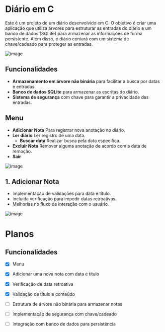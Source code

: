 # Diário em C

Este é um projeto de um diário desenvolvido em C. O objetivo é criar uma aplicação que utiliza árvores para estruturar as entradas do diário e um banco de dados (SQLite) para armazenar as informações de forma persistente. Além disso, o diário contará com um sistema de chave/cadeado para proteger as entradas.

![image](https://github.com/user-attachments/assets/1f854c6a-4e25-4129-b061-cd48d08bf6fd)

## Funcionalidades

- **Armazenamento em árvore não binária** para facilitar a busca por datas e entradas.
- **Banco de dados SQLite** para armazenar as escritas do diário.
- **Sistema de segurança** com chave para garantir a privacidade das entradas.

## Menu

- **Adicionar Nota** Para registrar nova anotação no diário.
- **Ler diário** Ler registro de uma data.
  - **Buscar data** Realizar busca pela data especifica.
- **Excluir Nota** Remover alguma anotação de acordo com a data de remoção.
- **Sair**

![image](https://github.com/user-attachments/assets/0a670c47-56c1-4eab-ba69-fd679af1b16f)

## 1. Adicionar Nota

- Implementação de validações para data e título.
- Incluída verificação para impedir datas retroativas.
- Melhorias no fluxo de interação com o usuário.

![image](https://github.com/user-attachments/assets/6e7fdeb8-ee32-4d64-aa6b-7c82d5eadde1)

# Planos

## Funcionalidades

- [x] Menu
- [x] Adicionar uma nova nota com data e título
- [x] Verificação de data retroativa
- [x] Validação de título e conteúdo
- [ ] Estrutura de árvore não binária para armazenar notas
- [ ] Implementação de segurança com chave/cadeado
- [ ] Integração com banco de dados para persistência

